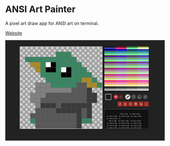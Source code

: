 # ANSI Art Painter

A pixel art draw app for ANSI art on terminal.

[Website](https://yinkar.github.io/toys/ansi-art-painter/)

![Screenshot](screenshot.png)
